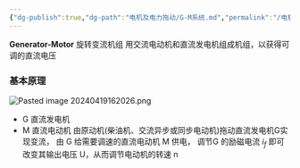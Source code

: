 ```yaml
---
{"dg-publish":true,"dg-path":"电机及电力拖动/G-M系统.md","permalink":"/电机及电力拖动/G-M系统/","dgPassFrontmatter":true,"noteIcon":"","created":"2024-05-21T15:20:27.754+08:00","updated":"2024-06-16T16:28:56.858+08:00"}
---
```


**Generator-Motor**
旋转变流机组
用交流电动机和直流发电机组成机组，以获得可调的直流电压
### 基本原理
![Pasted image 20240419162026.png](/img/user/Functional%20files/Photo%20Resources/Pasted%20image%2020240419162026.png)

- G 直流发电机
- M 直流电动机
由原动机(柴油机、交流异步或同步电动机)拖动直流发电机G实现变流，
由 G 给需要调速的直流电动机 M 供电，
调节G 的励磁电流 $i_{f}$ 即可改变其输出电压 U，从而调节电动机的转速 n 




